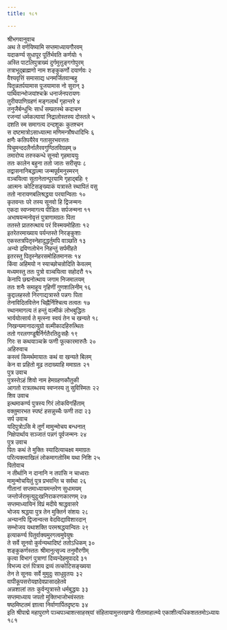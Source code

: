 ```yaml
---
title: १८१

---
```

श्रीभगवानुवाच  
अथ ते वर्णयिष्यामि सप्तमाध्यायगौरवम्  
यदाकर्ण्य सुधापूर पूर्तिर्भवति कर्णयोः १  
अस्ति पाटलिपुत्राख्यं दुर्गमुत्तुङ्गगोपुरम्  
तत्राभूद्ब्राह्मणो नाम शङ्कुकर्णो दयार्णवः २  
वैश्यवृत्तिं समासाद्य धनमर्जितवान्बहु  
पितॄन्नतर्पयामास पूजयामास नो सुरान् ३  
पार्थिवान्भोजयांश्चक्रे धनार्जनपरायणः  
तुरीयपाणिग्रहणं मङ्गलार्थं गृहान्तरे ४  
तनुजैर्बन्धुभिः सार्धं सम्प्रतस्थे कदाचन  
रजन्यां धर्मकल्पायां निद्रालोस्तस्य दोस्तले ५  
दशति स्म समागत्य दन्दशूकः कुतश्चन  
स दष्टमात्रोऽसाध्यात्मा मणिमन्त्रौषधादिभिः ६  
क्षणैः कतिपयैरेव गतासुरभवत्ततः  
पिचुमन्ददलैर्नालैरवगुण्ठितविग्रहम् ७  
तमारोप्य तरुस्कन्धे सूनवो गृहमाययुः  
ततः कालेन बहुना ततो जातः सरीसृपः ८  
तद्वासनानिबद्धात्मा जन्मपूर्वमनुस्मरन्  
वञ्चयित्वा सुतानेतान्पूरयामि गृहाद्बहिः ९  
आत्मनः कोटिसङ्ख्याकं यत्रास्ते स्थापितं वसु  
ततो नारायणबलिश्रद्धया परयान्विताः १०  
कृतवन्तः परे तस्य सूनवो हि द्विजन्मनः  
एकदा स्वप्नमागत्य पीडितः सर्पजन्मना ११  
अभाषयन्मनोवृत्तं पुत्राणामग्रतः पिता  
ततस्ते प्रातरुत्थाय परं विस्मयमोहिताः १२  
इतरेतरमाख्याय पर्यन्तस्ते निरङ्कुशाः  
एकस्तत्रपितृस्नेहादुद्धर्तुमपि वाञ्छति १३  
अन्यो द्रविणलोभेन निहन्तुं सर्पमीहते  
इतरस्तु पितृस्नेहरसमोहितमानसः १४  
किंवा अहिमयो न स्याच्छोचन्रोदिति केवलम्  
मध्यमस्तु ततः पुत्रो वञ्चयित्वा सहोदरौ १५  
केनापि छद्मनोत्थाय जगाम निजमालयम्  
ततः शनैः समाहूय गृहिणीं गुणशालिनीम् १६  
कुद्दालहस्तो निरगाद्यत्रास्ते पन्नगः पिता  
तेनाविदितवित्तेन चिह्नैर्निश्चित्य तत्वतः १७  
स्थानमागत्य तं हन्तुं वल्मीकं लोभबुद्धितः  
भार्ययोत्सार्य ते मृत्स्ना स्वयं तेन च खन्यते १८  
निखन्यमानादत्युग्रो वल्मीकादहिरुत्थितः  
ततो गरलगण्डूषैर्निर्गतैरतिदुःसहैः १९  
गिरः स कथयाञ्चक्रे फणी फूत्कारमारुतैः २०  
अहिरुवाच  
कस्त्वं किमर्थमायातः कथं वा खन्यते बिलम्  
केन वा प्रहितो मूढ तदाख्याहि ममाग्रतः २१  
पुत्र उवाच  
पुत्रस्तेऽहं शिवो नाम हेमग्रहणकौतुकी  
आगतो रात्रलब्धस्य स्वप्नस्य तु सुविस्मितः २२  
शिव उवाच  
इत्थमाकर्ण्य पुत्रस्य गिरं लोकविगर्हिताम्  
वक्तुमारभत स्पष्टं हसन्नुच्चैः फणी तदा २३  
सर्प उवाच  
यदिपुत्रोऽसि मे तूर्णं मामुन्मोचय बन्धनात्  
निक्षेपार्थाय सञ्जातं पन्नगं पूर्वजन्मनः २४  
पुत्र उवाच  
पितः कथं ते मुक्तिः स्यादित्याचक्ष्व ममाग्रतः  
परित्यक्त्वाखिलं लोकमागतोस्मि यथा निशि २५  
पितोवाच  
न तीर्थानि न दानानि न तपांसि न चाध्वराः  
मामुन्मोचयितुं पुत्र प्रभवन्ति च सर्वथा २६  
गीतानां सप्तमाध्यायमन्तरेण सुधामयम्  
जन्तोर्जरामृत्युदुःखनिराकरणकारणम् २७  
सप्तमाध्यायिनं विप्रं मदीये श्राद्धवासरे  
भोजय श्रद्धया पुत्र तेन मुक्तिर्न संशयः २८  
अन्यानपि द्विजान्वत्स वेदविद्याविशारदान्  
सम्भोजय यथाशक्ति परमश्रद्धयान्वितः २९  
इत्याकर्ण्य पितुर्वाक्यमुरगत्वमुपेयुषः  
ते सर्वे सूनवो कुर्वन्यथादिष्टं ततोऽधिकम् ३०  
शङ्कुकर्णस्ततः श्रीमानुत्सृज्य तनुमौरगीम्  
कृत्वा विभागं पुत्राणां दिव्यन्देहमुपाददे ३१  
विभज्य दत्तं पित्राय द्रव्यं तत्कोटिसङ्ख्यया  
तेन ते सूनवः सर्वे मुमुदुः साधुवृतयः ३२  
वापीकूपसरोयज्ञदेवप्रासादहेतवे  
अन्नशालां ततः कुर्वन्पुत्रास्ते धर्मबुद्धयः ३३  
सप्तमाध्याय जपतो मुक्तिभाजोभवंस्ततः  
षष्ठमिष्टतमं ज्ञात्वा निर्वाणार्पितदृष्टयः ३४  
इति श्रीपाद्मे महापुराणे पञ्चपञ्चाशत्साहस्र्यां संहितायामुत्तरखण्डे गीतामाहात्म्ये एकाशीत्यधिकशततमोऽध्यायः १८१